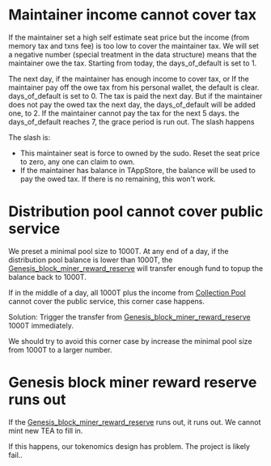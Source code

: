 # Maintainer income cannot cover tax

If the maintainer set a high self estimate seat price but the income (from memory tax and txns fee) is too low to cover the maintainer tax. 
We will set a negative number (special treatment in the data structure) means that the maintainer owe the tax. Starting from today, the days_of_default is set to 1.

The next day, if the maintainer has enough income to cover tax, or If the maintainer pay off the owe tax from his personal wallet, the default is clear. days_of_default is set to 0. The tax is paid the next day.
But if the maintainer does not pay the owed tax the next day, the days_of_default will be added one, to 2. 
If the maintainer cannot pay the tax for the next 5 days. the days_of_default reaches 7, the grace period is run out. The slash happens

The slash is:

* This maintainer seat is force to owned by the sudo. Reset the seat price to zero, any one can claim to own.
* If the maintainer has balance in TAppStore, the balance will be used to pay the owed tax. If there is no remaining, this won't work.

# Distribution pool cannot cover public service

We preset a minimal pool size to 1000T. At any end of a day, if the distribution pool balance is lower than 1000T, the [Genesis_block_miner_reward_reserve](Genesis_block_miner_reward_reserve.md)  will transfer enough fund to topup the balance back to 1000T.

If in the middle of a day, all 1000T plus the income from [Collection Pool](../Collection%20Pool.md) cannot cover the public service, this corner case happens.

Solution:
Trigger the transfer from [Genesis_block_miner_reward_reserve](Genesis_block_miner_reward_reserve.md) 1000T immediately.

We should try to avoid this corner case by increase the minimal pool size from 1000T to a larger number.

# Genesis block miner reward reserve runs out

If the [Genesis_block_miner_reward_reserve](Genesis_block_miner_reward_reserve.md) runs out, it runs out. We cannot mint new TEA to fill in.

If this happens, our tokenomics design has problem. The project is likely fail..
